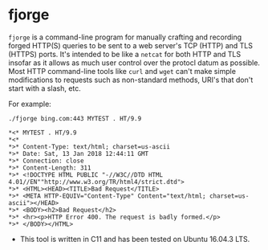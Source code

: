 fjorge
======

`fjorge` is a command-line program for manually crafting and recording forged
HTTP(S) queries to be sent to a web server's TCP (HTTP) and TLS (HTTPS) ports.
It's intended to be like a `netcat` for both HTTP and TLS insofar as it allows
as much user control over the protocl datum as possible. Most HTTP command-line
tools like `curl` and `wget` can't make simple modifications to requests such as
non-standard methods, URI's that don't start with a slash, etc.

For example:

`./fjorge bing.com:443 MYTEST . HT/9.9`

```
*<* MYTEST . HT/9.9
*<*
*>* Content-Type: text/html; charset=us-ascii
*>* Date: Sat, 13 Jan 2018 12:44:11 GMT
*>* Connection: close
*>* Content-Length: 311
*>* <!DOCTYPE HTML PUBLIC "-//W3C//DTD HTML 4.01//EN""http://www.w3.org/TR/html4/strict.dtd">
*>* <HTML><HEAD><TITLE>Bad Request</TITLE>
*>* <META HTTP-EQUIV="Content-Type" Content="text/html; charset=us-ascii"></HEAD>
*>* <BODY><h2>Bad Request</h2>
*>* <hr><p>HTTP Error 400. The request is badly formed.</p>
*>* </BODY></HTML>
```

- This tool is written in C11 and has been tested on Ubuntu 16.04.3 LTS.
